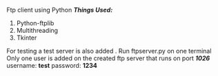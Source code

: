  Ftp client using Python
 ***Things Used:*** 
1. Python-ftplib
2. Multithreading
3. Tkinter 

For testing a test server is also added .
Run ftpserver.py on one terminal
Only one user is added on the created ftp server that runs on port ***1026*** 
 username: **test** password: **1234**
